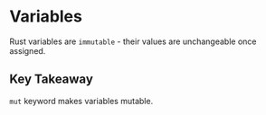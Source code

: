 # Variables

Rust variables are `immutable` - their values are unchangeable once assigned.

## Key Takeaway

`mut` keyword makes variables mutable.
